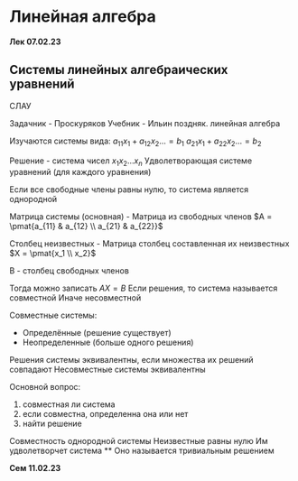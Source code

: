 # Линейная алгебра

**Лек 07.02.23**

## Системы линейных алгебраических уравнений 
СЛАУ

Задачник - Проскуряков
Учебник - Ильин поздняк. линейная алгебра

Изучаются системы вида:
$a_{11} x_1 + a_{12} x_2 ... = b_1$
$a_{21} x_1 + a_{22} x_2 ... = b_2$

Решение - система чисел $x_1 x_2 ... x_n$
Удволетворающая системе уравнений (для каждого уравнения)

Если все свободные члены равны нулю, то система является однородной

Матрица системы (основная) - Матрица из свободных членов
$A = \pmat{a_{11} & a_{12} \\ a_{21} & a_{22}}$

Столбец неизвестных - Матрица столбец составленная их неизвестных
$X = \pmat{x_1 \\ x_2}$

B - столбец свободных членов

Тогда можно записать
$A X = B$
Если решения, то система называется совместной 
Иначе несовместной 

Совместные системы:
- Определённые (решение существует)
- Неопределенные (больше одного решения)

Решения системы эквивалентны, если множества их решений совпадают
Несовместные системы эквивалентны

Основной вопрос:
1) совместная ли система
2) если совместна, определенна она или нет
3) найти решение 

Совместность однородной системы
Неизвестные равны нулю
Им удволетворчет система **
Оно называется тривиальным решением

**Сем 11.02.23**


